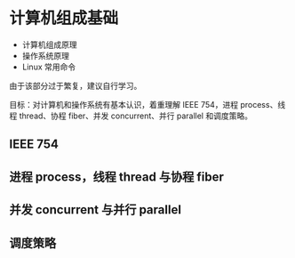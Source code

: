 # 计算机组成基础

- 计算机组成原理
- 操作系统原理
- Linux 常用命令

由于该部分过于繁复，建议自行学习。

目标：对计算机和操作系统有基本认识，着重理解 IEEE 754，进程 process、线程 thread、协程 fiber、并发 concurrent、并行 parallel 和调度策略。

## IEEE 754

## 进程 process，线程 thread 与协程 fiber

## 并发 concurrent 与并行 parallel

## 调度策略

<Vssue />

